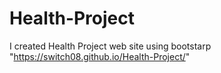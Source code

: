 # Health-Project
I created Health Project web site using bootstarp
"https://switch08.github.io/Health-Project/"
